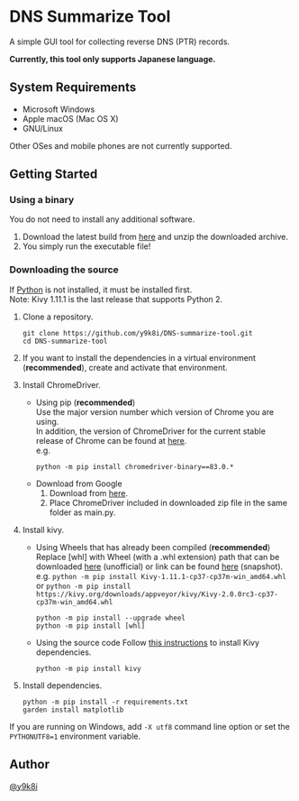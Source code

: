 # DNS Summarize Tool

A simple GUI tool for collecting reverse DNS (PTR) records.

**Currently, this tool only supports Japanese language.**

## System Requirements

- Microsoft Windows
- Apple macOS (Mac OS X)
- GNU/Linux

Other OSes and mobile phones are not currently supported.

## Getting Started

### Using a binary

You do not need to install any additional software.
1.  Download the latest build from [here](https://github.com/y9k8i/DNS-summarize-tool/releases/latest) and unzip the downloaded archive.
1.  You simply run the executable file!

### Downloading the source

If [Python](https://www.python.org/) is not installed, it must be installed first.  
Note: Kivy 1.11.1 is the last release that supports Python 2.

1.  Clone a repository.
    ```
    git clone https://github.com/y9k8i/DNS-summarize-tool.git
    cd DNS-summarize-tool
    ```

1.  If you want to install the dependencies in a virtual environment (**recommended**), create and activate that environment.

1.  Install ChromeDriver.
    - Using pip (**recommended**)  
        Use the major version number which version of Chrome you are using.  
        In addition, the version of ChromeDriver for the current stable release of Chrome can be found at [here](https://chromedriver.storage.googleapis.com/LATEST_RELEASE).  
        e.g.
        ```
        python -m pip install chromedriver-binary==83.0.*
        ```
    - Download from Google
        1.  Download from [here](https://sites.google.com/a/chromium.org/chromedriver/).
        1.  Place ChromeDriver included in downloaded zip file in the same folder as main.py.

1.  Install kivy.
    - Using Wheels that has already been compiled (**recommended**)  
        Replace [whl] with Wheel (with a .whl extension) path that can be downloaded [here](https://www.lfd.uci.edu/~gohlke/pythonlibs/#kivy) (unofficial) or link can be found [here](https://kivy.org/downloads/appveyor/kivy/) (snapshot).  
        e.g. `python -m pip install Kivy-1.11.1-cp37-cp37m-win_amd64.whl` or `python -m pip install https://kivy.org/downloads/appveyor/kivy/Kivy-2.0.0rc3-cp37-cp37m-win_amd64.whl`
        ```
        python -m pip install --upgrade wheel
        python -m pip install [whl]
        ```
    - Using the source code
        Follow [this instructions](https://kivy.org/doc/stable/installation/installation-windows.html#installing-the-kivy-stable-release) to install Kivy dependencies.
        ```
        python -m pip install kivy
        ```

1.  Install dependencies.
    ```
    python -m pip install -r requirements.txt
    garden install matplotlib
    ```

If you are running on Windows, add `-X utf8` command line option or set the `PYTHONUTF8=1` environment variable.

## Author

[@y9k8i](https://github.com/y9k8i)
